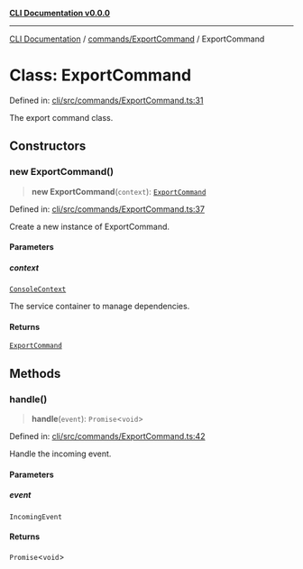 [**CLI Documentation v0.0.0**](../../../README.md)

***

[CLI Documentation](../../../modules.md) / [commands/ExportCommand](../README.md) / ExportCommand

# Class: ExportCommand

Defined in: [cli/src/commands/ExportCommand.ts:31](https://github.com/stonemjs/cli/blob/918c4879f2a7715f30d46038936ca1a10bb41202/src/commands/ExportCommand.ts#L31)

The export command class.

## Constructors

### new ExportCommand()

> **new ExportCommand**(`context`): [`ExportCommand`](ExportCommand.md)

Defined in: [cli/src/commands/ExportCommand.ts:37](https://github.com/stonemjs/cli/blob/918c4879f2a7715f30d46038936ca1a10bb41202/src/commands/ExportCommand.ts#L37)

Create a new instance of ExportCommand.

#### Parameters

##### context

[`ConsoleContext`](../../../declarations/interfaces/ConsoleContext.md)

The service container to manage dependencies.

#### Returns

[`ExportCommand`](ExportCommand.md)

## Methods

### handle()

> **handle**(`event`): `Promise`\<`void`\>

Defined in: [cli/src/commands/ExportCommand.ts:42](https://github.com/stonemjs/cli/blob/918c4879f2a7715f30d46038936ca1a10bb41202/src/commands/ExportCommand.ts#L42)

Handle the incoming event.

#### Parameters

##### event

`IncomingEvent`

#### Returns

`Promise`\<`void`\>
